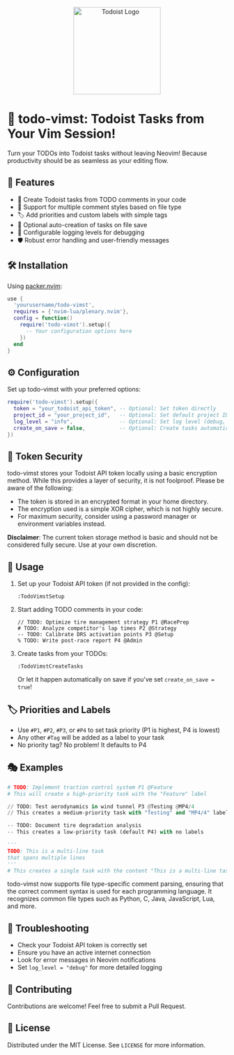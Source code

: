 <p align="center">
  <img src="https://upload.wikimedia.org/wikipedia/commons/6/6d/Todoist_logo.png" alt="Todoist Logo" width="200"/>
</p>

# 🚀 todo-vimst: Todoist Tasks from Your Vim Session!

Turn your TODOs into Todoist tasks without leaving Neovim! Because productivity should be as seamless as your editing flow.

## 🌟 Features

- 📝 Create Todoist tasks from TODO comments in your code
- 🎨 Support for multiple comment styles based on file type
- 🏷️ Add priorities and custom labels with simple tags
- 🔄 Optional auto-creation of tasks on file save
- 🚦 Configurable logging levels for debugging
- 🛡️ Robust error handling and user-friendly messages

## 🛠️ Installation

Using [packer.nvim](https://github.com/wbthomason/packer.nvim):

```lua
use {
  'yourusername/todo-vimst',
  requires = {'nvim-lua/plenary.nvim'},
  config = function()
    require('todo-vimst').setup({
      -- Your configuration options here
    })
  end
}
```

## ⚙️ Configuration

Set up todo-vimst with your preferred options:

```lua
require('todo-vimst').setup({
  token = "your_todoist_api_token", -- Optional: Set token directly
  project_id = "your_project_id",   -- Optional: Set default project ID
  log_level = "info",               -- Optional: Set log level (debug, info, warn, error)
  create_on_save = false,           -- Optional: Create tasks automatically on file save
})
```

## 🔐 Token Security

todo-vimst stores your Todoist API token locally using a basic encryption method. While this provides a layer of security, it is not foolproof. Please be aware of the following:

- The token is stored in an encrypted format in your home directory.
- The encryption used is a simple XOR cipher, which is not highly secure.
- For maximum security, consider using a password manager or environment variables instead.

**Disclaimer**: The current token storage method is basic and should not be considered fully secure. Use at your own discretion.

## 🚀 Usage

1. Set up your Todoist API token (if not provided in the config):
   ```
   :TodoVimstSetup
   ```

2. Start adding TODO comments in your code:
   ```
   // TODO: Optimize tire management strategy P1 @RacePrep
   # TODO: Analyze competitor's lap times P2 @Strategy
   -- TODO: Calibrate DRS activation points P3 @Setup
   % TODO: Write post-race report P4 @Admin
   ```

3. Create tasks from your TODOs:
   ```
   :TodoVimstCreateTasks
   ```
   Or let it happen automatically on save if you've set `create_on_save = true`!

## 🏷️ Priorities and Labels

- Use `#P1`, `#P2`, `#P3`, or `#P4` to set task priority (P1 is highest, P4 is lowest)
- Any other `#Tag` will be added as a label to your task
- No priority tag? No problem! It defaults to P4

## 🎭 Examples

```python
# TODO: Implement traction control system P1 @Feature
# This will create a high-priority task with the "Feature" label

// TODO: Test aerodynamics in wind tunnel P3 @Testing @MP4/4
// This creates a medium-priority task with "Testing" and "MP4/4" labels

-- TODO: Document tire degradation analysis
-- This creates a low-priority task (default P4) with no labels

'''
TODO: This is a multi-line task
that spans multiple lines
'''
# This creates a single task with the content "This is a multi-line task that spans multiple lines"
```

todo-vimst now supports file type-specific comment parsing, ensuring that the correct comment syntax is used for each programming language. It recognizes common file types such as Python, C, Java, JavaScript, Lua, and more.

## 🐛 Troubleshooting

- Check your Todoist API token is correctly set
- Ensure you have an active internet connection
- Look for error messages in Neovim notifications
- Set `log_level = "debug"` for more detailed logging

## 🤝 Contributing

Contributions are welcome! Feel free to submit a Pull Request.

## 📜 License

Distributed under the MIT License. See `LICENSE` for more information.
